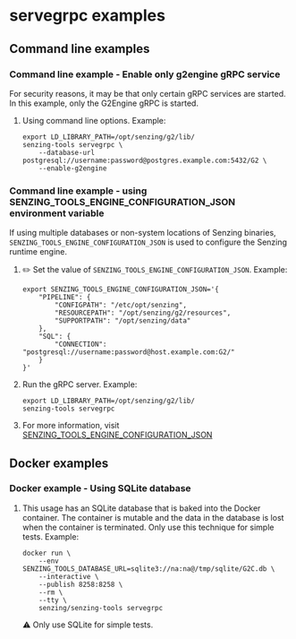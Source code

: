 # servegrpc examples

## Command line examples

### Command line example - Enable only g2engine gRPC service

For security reasons, it may be that only certain gRPC services are started.
In this example, only the G2Engine gRPC is started.

1. Using command line options.
   Example:

    ```console
    export LD_LIBRARY_PATH=/opt/senzing/g2/lib/
    senzing-tools servegrpc \
        --database-url postgresql://username:password@postgres.example.com:5432/G2 \
        --enable-g2engine
    ```

### Command line example - using SENZING_TOOLS_ENGINE_CONFIGURATION_JSON environment variable

If using multiple databases or non-system locations of Senzing binaries,
`SENZING_TOOLS_ENGINE_CONFIGURATION_JSON` is used to configure the Senzing runtime engine.

1. :pencil2: Set the value of `SENZING_TOOLS_ENGINE_CONFIGURATION_JSON`.
   Example:

    ```console
    export SENZING_TOOLS_ENGINE_CONFIGURATION_JSON='{
        "PIPELINE": {
            "CONFIGPATH": "/etc/opt/senzing",
            "RESOURCEPATH": "/opt/senzing/g2/resources",
            "SUPPORTPATH": "/opt/senzing/data"
        },
        "SQL": {
            "CONNECTION": "postgresql://username:password@host.example.com:G2/"
        }
    }'
    ```

1. Run the gRPC server.
   Example:

    ```console
    export LD_LIBRARY_PATH=/opt/senzing/g2/lib/
    senzing-tools servegrpc
    ```

1. For more information, visit
   [SENZING_TOOLS_ENGINE_CONFIGURATION_JSON](https://github.com/Senzing/knowledge-base/blob/main/lists/environment-variables.md#senzing_tools_engine_configuration_json)

## Docker examples

### Docker example - Using SQLite database

1. This usage has an SQLite database that is baked into the Docker container.
   The container is mutable and the data in the database is lost when the container is terminated.
   Only use this technique for simple tests.
   Example:

    ```console
    docker run \
        --env SENZING_TOOLS_DATABASE_URL=sqlite3://na:na@/tmp/sqlite/G2C.db \
        --interactive \
        --publish 8258:8258 \
        --rm \
        --tty \
        senzing/senzing-tools servegrpc

    ```

   :warning: Only use SQLite for simple tests.
